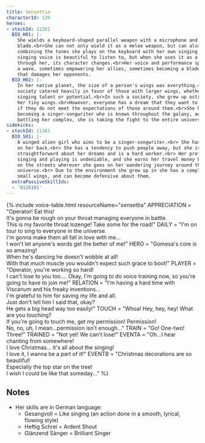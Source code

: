 ```yaml
---
title: Sensettia
characterId: 126
heroes:
- stockId: 11261
  BIO_H01: |-
    She wields a keyboard-shaped parallel weapon with a microphone and a
    blade.<br>She can not only wield it as a melee weapon, but can also use it by
    combining the tones she plays on the keyboard with her own singing voice.<br>Her
    singing voice is beautiful to listen to, but when she uses it as a weapon
    through her, its character changes.<br>Her voice and performance spread out like
    a wave, sometimes empowering her allies, sometimes becoming a blade of sound
    that damages her opponents.
  BIO_H02: |-
    In her native planet, the size of a person's wings was everything.<br>Their
    society catered heavily in favor of those with larger wings, whether it was
    singing talent or potential.<br>In such a society, she grew up ostracized due to
    her tiny wings.<br>However, everyone has a dream that they want to fulfill, even
    if they do not meet the expectations of those around them.<br>She has a dream of
    becoming a singer-songwriter who is known throughout the galaxy, and while
    battling her complex, she is taking the fight to the entire universe.
sidekicks:
- stockId: 11261
  BIO_S01: |-
    A winged alien girl who aims to be a singer-songwriter.<br> She has small wings
    on her back.<br> She has a tendency to push people away, but she is
    straightforward about her dreams and is a hard worker.<br> Her proficiency in
    singing and playing is undeniable, and she earns her travel money by performing
    on the streets wherever she goes on her wandering journey around the
    universe.<br> Due to the environment she grew up in she has a complex about her
    small wings, and can become defensive about them.
  extraPassiveSkillIds:
  - '8126101'
---
```


{% include voice-table.html resourceName="sensettia"
APPRECIATION = "Operator! Eat this!<br>It's gonna be rough on your throat managing everyone in battle.<br>This is my favorite throat lozenge! Take some for the road!"
DAILY = "I'm on tour to sing to everyone in the universe.<br>I'm gonna make them all fall in love with me...<br>
I won't let anyone's words get the better of me!"
HERO = "Gomesa's core is so amazing!<br>When he's dancing he doesn't wobble at all!<br>With that much muscle you wouldn't expect such grace to boot!"
PLAYER = "Operator, you're working so hard!<br>I can't lose to you too.... Okay, I'm going to do voice training now, so you're going to have to join me!"
RELATION = "I'm having a hard time with Viscanum and his freaky inventions...<br>I'm grateful to him for saving my life and all.<br>Just don't tell him I said that, okay?<br>He gets a big head way too easily!"
TOUCH = "Whoa! Hey, hey, hey! What are you touching?<br>If you're going to touch me, get my permission! Permission!<br>No, no, uh, I mean...permission isn't enough..."
TRAIN = "Go! One-two! Three!"
TRAINED = "Not yet! We can't lose!"
EVENTA = "Oh...I hear chanting from somewhere!<br>I love Christmas... it's all about the singing!<br>I love it, I wanna be a part of it!"
EVENTB = "Christmas decorations are so beautiful!<br>Especially the top star on the tree!<br>I wish I could be like that someday..."
%}

## Notes
- Her skills are in German language:
  - Gesangvoll = Like singing (an action done in a smooth, lyrical, flowing style)
  - Heftig Schrei = Ardent Shout
  - Glänzend Sänger = Brilliant Singer
